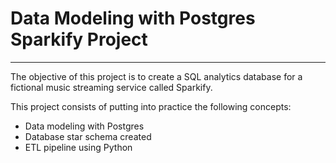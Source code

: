 #  Data Modeling with Postgres Sparkify Project
***

The objective of this project is to create a SQL analytics database for a fictional music streaming service called Sparkify.

This project consists of putting into practice the following concepts:
- Data modeling with Postgres
- Database star schema created 
- ETL pipeline using Python
